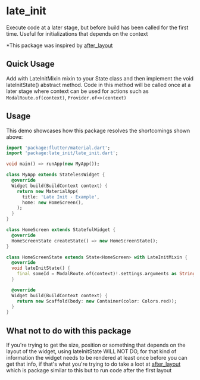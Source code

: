 # late_init

Execute code at a later stage, but before build has been called for the first time. Useful for initializations that depends on the context

*This package was inspired by [after_layout](https://pub.dev/packages/after_layout)

## Quick Usage

Add with LateInitMixin<MyWidget> mixin to your State<MyWidget> class and then implement the void lateInitState() abstract method. Code in this method will be called once at a later stage where context can be used for actions such as `ModalRoute.of(context)`, `Provider.of<>(context)`

## Usage

This demo showcases how this package resolves the shortcomings shown above:

```dart
import 'package:flutter/material.dart';
import 'package:late_init/late_init.dart';

void main() => runApp(new MyApp());

class MyApp extends StatelessWidget {
  @override
  Widget build(BuildContext context) {
    return new MaterialApp(
      title: 'Late Init - Example',
      home: new HomeScreen(),
    );
  }
}

class HomeScreen extends StatefulWidget {
  @override
  HomeScreenState createState() => new HomeScreenState();
}

class HomeScreenState extends State<HomeScreen> with LateInitMixin {
  @override
  void lateInitState() {
    final someId = ModalRoute.of(context)!.settings.arguments as String?;
  }

  @override
  Widget build(BuildContext context) {
    return new Scaffold(body: new Container(color: Colors.red));
  }
}
```

## What not to do with this package
If you're trying to get the size, position or something that depends on the layout of the widget, using lateInitState WILL NOT DO, for that kind of information the widget needs to be rendered at least once before you can get that info, if that's what you're trying to do take a loot at [after_layout](https://pub.dev/packages/after_layout) which is package similar to this but to run code after the first layout